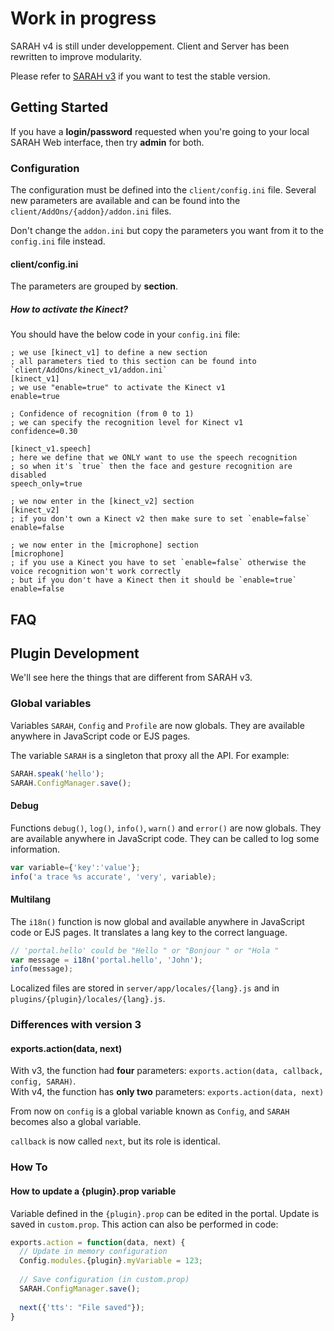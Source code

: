 # Work in progress

SARAH v4 is still under developpement. Client and Server has been rewritten to improve modularity.

Please refer to [SARAH v3](getting_started_v3) if you want to test the stable version.


## Getting Started

If you have a **login/password** requested when you're going to your local SARAH Web interface, then try **admin** for both.

### Configuration

The configuration must be defined into the `client/config.ini` file. Several new parameters are available and can be found into the `client/AddOns/{addon}/addon.ini` files.

Don't change the `addon.ini` but copy the parameters you want from it to the `config.ini` file instead.

#### client/config.ini

The parameters are grouped by **section**.

##### How to activate the Kinect?

You should have the below code in your `config.ini` file:
```
; we use [kinect_v1] to define a new section
; all parameters tied to this section can be found into `client/AddOns/kinect_v1/addon.ini`
[kinect_v1]
; we use "enable=true" to activate the Kinect v1
enable=true

; Confidence of recognition (from 0 to 1)
; we can specify the recognition level for Kinect v1
confidence=0.30

[kinect_v1.speech]
; here we define that we ONLY want to use the speech recognition
; so when it's `true` then the face and gesture recognition are disabled
speech_only=true

; we now enter in the [kinect_v2] section
[kinect_v2]
; if you don't own a Kinect v2 then make sure to set `enable=false`
enable=false

; we now enter in the [microphone] section
[microphone]
; if you use a Kinect you have to set `enable=false` otherwise the voice recognition won't work correctly
; but if you don't have a Kinect then it should be `enable=true`
enable=false
```

## FAQ

## Plugin Development

We'll see here the things that are different from SARAH v3.

### Global variables

Variables `SARAH`, `Config` and `Profile` are now globals. They are available anywhere in JavaScript code or EJS pages. 

The variable `SARAH` is a singleton that proxy all the API. For example: 
```javascript
SARAH.speak('hello');
SARAH.ConfigManager.save();
```
#### Debug

Functions `debug()`, `log()`, `info()`, `warn()` and `error()` are now globals. They are available anywhere in  JavaScript code. They can be called to log some information.

```javascript
var variable={'key':'value'};
info('a trace %s accurate', 'very', variable);
```

#### Multilang

The `i18n()` function is now global and available anywhere in JavaScript code or EJS pages. It translates a lang key to the correct language.

```javascript
// 'portal.hello' could be "Hello " or "Bonjour " or "Hola "
var message = i18n('portal.hello', 'John');
info(message);
```

Localized files are stored in `server/app/locales/{lang}.js` and in `plugins/{plugin}/locales/{lang}.js`.

### Differences with version 3

#### exports.action(data, next)

With v3, the function had **four** parameters: `exports.action(data, callback, config, SARAH)`.  
With v4, the function has **only two** parameters: `exports.action(data, next)`

From now on `config` is a global variable known as `Config`, and `SARAH` becomes also a global variable.

`callback` is now called `next`, but its role is identical.

### How To

#### How to update a {plugin}.prop variable

Variable defined in the `{plugin}.prop` can be edited in the portal. Update is saved in `custom.prop`. This action can also be performed in code:

```javascript
exports.action = function(data, next) {
  // Update in memory configuration
  Config.modules.{plugin}.myVariable = 123;
  
  // Save configuration (in custom.prop)
  SARAH.ConfigManager.save();
  
  next({'tts': "File saved"});
}
```